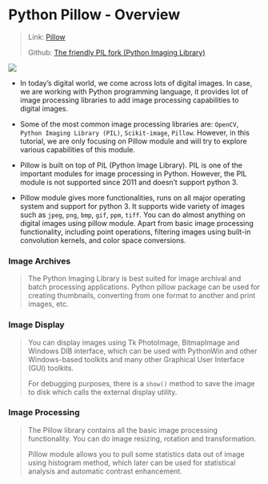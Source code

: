 # Python Pillow - Overview

> Link: <a href="https://pillow.readthedocs.io/en/stable/">Pillow</a>
>
>  Github: <a href="https://github.com/python-pillow">The friendly PIL fork (Python Imaging Library)</a>

<img src="https://raw.githubusercontent.com/python-pillow/pillow-logo/main/pillow-logo-dark-text-1280x640.png">

* In today’s digital world, we come across lots of digital images. In case, we are working with Python programming language, it provides lot of image processing libraries to add image processing capabilities to digital images.

* Some of the most common image processing libraries are: `OpenCV`, `Python Imaging Library (PIL)`, `Scikit-image`, `Pillow`. However, in this tutorial, we are only focusing on Pillow module and will try to explore various capabilities of this module.

* Pillow is built on top of PIL (Python Image Library). PIL is one of the important modules for image processing in Python. However, the PIL module is not supported since 2011 and doesn’t support python 3.

* Pillow module gives more functionalities, runs on all major operating system and support for python 3. It supports wide variety of images such as `jpeg`, `png`, `bmp`, `gif`, `ppm`, `tiff`. You can do almost anything on digital images using pillow module. Apart from basic image processing functionality, including point operations, filtering images using built-in convolution kernels, and color space conversions.

### Image Archives
> The Python Imaging Library is best suited for image archival and batch processing applications. Python pillow package can be used for creating thumbnails, converting from one format to another and print images, etc.

### Image Display
> You can display images using Tk PhotoImage, BitmapImage and Windows DIB interface, which can be used with PythonWin and other Windows-based toolkits and many other Graphical User Interface (GUI) toolkits.
>
> For debugging purposes, there is a `show()` method to save the image to disk which calls the external display utility.

### Image Processing
> The Pillow library contains all the basic image processing functionality. You can do image resizing, rotation and transformation.
>
> Pillow module allows you to pull some statistics data out of image using histogram method, which later can be used for statistical analysis and automatic contrast enhancement.
